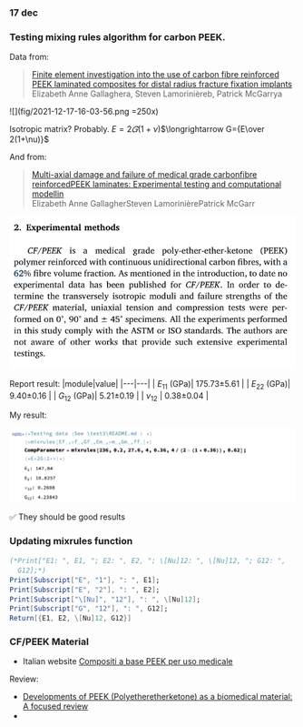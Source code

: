 
### 17 dec

### Testing mixing rules algorithm for carbon PEEK.
Data from: 

> [Finite element investigation into the use of carbon fibre reinforced PEEK laminated composites for distal radius fracture fixation implants](https://www.sciencedirect.com/science/article/pii/S1350453319300475?via%3Dihub)
> <br>Elizabeth Anne Gallaghera, Steven Lamorinièreb, Patrick McGarrya

![](fig/2021-12-17-16-03-56.png =250x)

Isotropic matrix? Probably.
 $E=2𝐺(1+\nu)$$\longrightarrow G={E\over 2(1+\nu)}$

And from:
> [Multi-axial damage and failure of medical grade carbonfibre reinforcedPEEK laminates: Experimental testing and computational modellin](https://doi.org/10.1016/j.jmbbm.2018.03.015)
> <br>Elizabeth Anne GallagherSteven LamorinièrePatrick McGarr

![](fig/2021-12-17-16-16-10.png)

Report result:
|module|value|
|---|---|
| $E_{11}$  (GPa)| 175.73±5.61 | 
| $E_{22}$  (GPa)| 9.40±0.16   | 
| $G_{12}$   (GPa)| 5.21±0.19   | 
| $\nu_{12}$ | 0.38±0.04   | 

My result:

![](fig/2021-12-17-16-22-19.png)

✅ They should be good results



### Updating mixrules function

```mathematica
(*Print["E1: ", E1, "; E2: ", E2, "; \[Nu]12: ", \[Nu]12, "; G12: ", 
  G12];*)
Print[Subscript["E", "1"], ": ", E1];
Print[Subscript["E", "2"], ": ", E2];
Print[Subscript["\[Nu]", "12"], ": ", \[Nu]12];
Print[Subscript["G", "12"], ": ", G12];
Return[{E1, E2, \[Nu]12, G12}]
```

### CF/PEEK Material

- Italian website [Compositi a base PEEK per uso medicale](https://www.ensingerplastics.com/it-it/semilavorati/biocompatibile-per-uso-medicale/composito-peek-biocompatibile)

Review: 

-  [Developments of PEEK (Polyetheretherketone) as a biomedical material: A focused review](https://www.sciencedirect.com/science/article/pii/S001430572100029X?via%3Dihub) 
  - 
